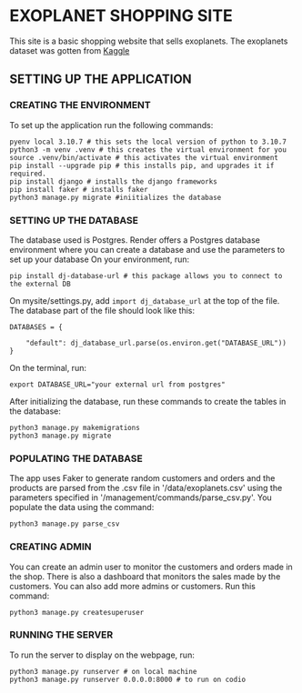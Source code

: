 # EXOPLANET SHOPPING SITE
This site is a basic shopping website that sells exoplanets. The exoplanets dataset was gotten from [Kaggle](https://www.kaggle.com/datasets/eduardowoj/exoplanets-database)

## SETTING UP THE APPLICATION
### CREATING THE ENVIRONMENT
To set up the application run the following commands:
```
pyenv local 3.10.7 # this sets the local version of python to 3.10.7
python3 -m venv .venv # this creates the virtual environment for you
source .venv/bin/activate # this activates the virtual environment
pip install --upgrade pip # this installs pip, and upgrades it if required.
pip install django # installs the django frameworks
pip install faker # installs faker
python3 manage.py migrate #iniitializes the database
```

### SETTING UP THE DATABASE
The database used is Postgres. Render offers a Postgres database environment where you can create a database and use the parameters to set up your database
On your environment, run:
```
pip install dj-database-url # this package allows you to connect to the external DB
```
On mysite/settings.py, add `import dj_database_url` at the top of the file. The database part of the file should look like this:
```
DATABASES = {

    "default": dj_database_url.parse(os.environ.get("DATABASE_URL"))
}
```
On the terminal, run:
```
export DATABASE_URL="your external url from postgres"
```
After initializing the database, run these commands to create the tables in the database:
```
python3 manage.py makemigrations
python3 manage.py migrate
```

### POPULATING THE DATABASE
The app uses Faker to generate random customers and orders and the products are parsed from the .csv file in '/data/exoplanets.csv' using the parameters specified in '/management/commands/parse_csv.py'. You populate the data using the command:
```
python3 manage.py parse_csv
```

### CREATING ADMIN
You can create an admin user to monitor the customers and orders made in the shop. There is also a dashboard that monitors the sales made by the customers. You can also add more admins or customers. Run this command:
```
python3 manage.py createsuperuser
```

### RUNNING THE SERVER
To run the server to display on the webpage, run:
```
python3 manage.py runserver # on local machine
python3 manage.py runserver 0.0.0.0:8000 # to run on codio
````

